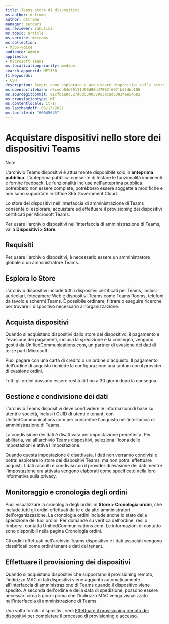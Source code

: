 ```yaml
---
title: Teams store di dispositivi
ms.author: dstrome
author: dstrome
manager: serdars
ms.reviewer: rahulimi
ms.topic: article
ms.service: msteams
ms.collection:
- M365-voice
audience: Admin
appliesto:
- Microsoft Teams
ms.localizationpriority: medium
search.appverid: MET150
f1.keywords:
- CSH
description: Scopri come esplorare e acquistare dispositivi nello store dei dispositivi dell'interfaccia di amministrazione di Teams
ms.openlocfilehash: e5cedb84d50111d90d90d47802f667fb6fdbc106
ms.sourcegitcommit: 91cfb1a9c527d605300580c3acad63834ee54682
ms.translationtype: MT
ms.contentlocale: it-IT
ms.lasthandoff: 06/13/2022
ms.locfileid: "66045645"
---
```

# <a name="purchase-devices-in-the-teams-device-store"></a>Acquistare dispositivi nello store dei dispositivi Teams

>[!NOTE]
>L'archivio Teams dispositivi è attualmente disponibile solo in **anteprima pubblica**. L'anteprima pubblica consente di testare le funzionalità imminenti e fornire feedback. Le funzionalità incluse nell'anteprima pubblica potrebbero non essere complete, potrebbero essere soggette a modifiche e non sono supportate in Office 365 Government Cloud.

Lo store dei dispositivi nell'interfaccia di amministrazione di Teams consente di esplorare, acquistare ed effettuare il provisioning dei dispositivi certificati per Microsoft Teams.  

 Per usare l'archivio dispositivi nell'interfaccia di amministrazione di Teams, vai a **Dispositivi > Store**.

## <a name="requirements"></a>Requisiti

Per usare l'archivio dispositivi, è necessario essere un amministratore globale o un amministratore Teams.

## <a name="browse-the-store"></a>Esplora lo Store

L'archivio dispositivi include tutti i dispositivi certificati per Teams, inclusi auricolari, fotocamere Web e dispositivi Teams come Teams Rooms, telefoni da tavolo e schermi Teams. È possibile ordinare, filtrare o eseguire ricerche per trovare il dispositivo necessario all'organizzazione.

## <a name="purchase-devices"></a>Acquista dispositivi

Quando si acquistano dispositivi dallo store del dispositivo, il pagamento e l'evasione dei pagamenti, inclusa la spedizione e la consegna, vengono gestiti da UnifiedCommunications.com, un partner di evasione dei dati di terze parti Microsoft.  

Puoi pagare con una carta di credito o un ordine d'acquisto. Il pagamento dell'ordine di acquisto richiede la configurazione una tantum con il provider di evasione ordini.

Tutti gli ordini possono essere restituiti fino a 30 giorni dopo la consegna.

## <a name="data-handling-and-sharing"></a>Gestione e condivisione dei dati

L'archivio Teams dispositivi deve condividere le informazioni di base su utenti e società, inclusi i GUID di utenti e tenant, con UnifiedCommunications.com per consentire l'acquisto nell'interfaccia di amministrazione di Teams.

La condivisione dei dati è disattivata per impostazione predefinita. Per abilitarla, vai all'archivio Teams dispositivi, seleziona l'icona delle impostazioni e attiva l'impostazione.  

Quando questa impostazione è disattivata, i dati non verranno condivisi e potrai esplorare lo store dei dispositivi Teams, ma non potrai effettuare acquisti. I dati raccolti e condivisi con il provider di evasione dei dati mentre l'impostazione era attivata vengono elaborati come specificato nella loro informativa sulla privacy.

## <a name="order-tracking-and-history"></a>Monitoraggio e cronologia degli ordini

Puoi visualizzare la cronologia degli ordini in **Store > Cronologia ordini**, che include tutti gli ordini effettuati da te e da altri amministratori dell'organizzazione. La cronologia ordini include anche lo stato della spedizione dei tuoi ordini. Per domande su verifica dell'ordine, resi o rimborsi, contatta UnifiedCommunications.com. Le informazioni di contatto sono disponibili nella pagina Cronologia ordini.

Gli ordini effettuati nell'archivio Teams dispositivo e i dati associati vengono classificati come ordini tenant e dati del tenant.

## <a name="provision-devices"></a>Effettuare il provisioning dei dispositivi

Quando si acquistano dispositivi che supportano il provisioning remoto, l'indirizzo MAC di tali dispositivi viene aggiunto automaticamente all'interfaccia di amministrazione di Teams quando il dispositivo viene spedito. A seconda dell'ordine e della data di spedizione, possono essere necessari circa 5 giorni prima che l'indirizzo MAC venga visualizzato nell'interfaccia di amministrazione di Teams.

Una volta forniti i dispositivi, vedi [Effettuare il provisioning remoto dei dispositivi](remote-provision-remote-login.md#generate-a-verification-code) per completare il processo di provisioning e accesso.
